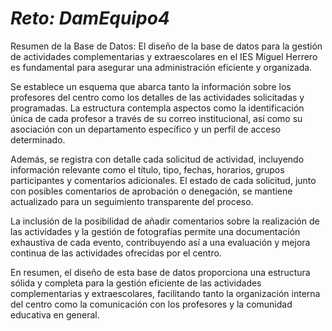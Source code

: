 # ***Reto: DamEquipo4***

Resumen de la Base de Datos:
El diseño de la base de datos para la gestión de actividades complementarias y extraescolares en el IES Miguel Herrero
es fundamental para asegurar una administración eficiente y organizada.

Se establece un esquema que abarca tanto la información sobre los profesores del centro como los detalles de las actividades
solicitadas y programadas. La estructura contempla aspectos como la identificación única de cada profesor a través de su correo
institucional, así como su asociación con un departamento específico y un perfil de acceso determinado.

Además, se registra con detalle cada solicitud de actividad, incluyendo información relevante como el título, tipo, fechas, horarios,
grupos participantes y comentarios adicionales. El estado de cada solicitud, junto con posibles comentarios de aprobación o denegación,
se mantiene actualizado para un seguimiento transparente del proceso.

La inclusión de la posibilidad de añadir comentarios sobre la realización de las actividades y la gestión de fotografías permite una
documentación exhaustiva de cada evento, contribuyendo así a una evaluación y mejora continua de las actividades ofrecidas por el centro.

En resumen, el diseño de esta base de datos proporciona una estructura sólida y completa para la gestión eficiente de las actividades
complementarias y extraescolares, facilitando tanto la organización interna del centro como la comunicación con los profesores y la
comunidad educativa en general.
